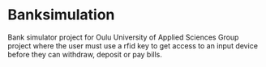 # Banksimulation
Bank simulator project for Oulu University of Applied Sciences
Group project where the user must use a rfid key to get access to an input device before they can withdraw, deposit or pay bills.
